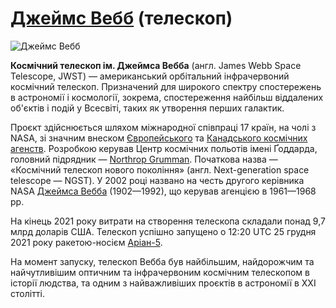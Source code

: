 # [Джеймс Вебб](https://uk.wikipedia.org/wiki/Джеймс_Вебб_(телескоп)) (телескоп)

![Джеймс Вебб](https://upload.wikimedia.org/wikipedia/commons/thumb/3/3a/2294_Mission_Posters_Webb_English-1200.jpg/300px-2294_Mission_Posters_Webb_English-1200.jpg "телескоп")

**Космічний телескоп ім. Джеймса Вебба**  (англ. James Webb Space Telescope, JWST) — американський орбітальний інфрачервоний космічний телескоп. Призначений для широкого спектру спостережень в астрономії і космології, зокрема, спостереження найбільш віддалених об'єктів і подій у Всесвіті, таких як утворення перших галактик.

Проєкт здійснюється шляхом міжнародної співпраці 17 країн, на чолі з NASA, зі значним внеском [Європейського](https://uk.wikipedia.org/wiki/Європейське_космічне_агентство) та [Канадського космічних агенств](https://uk.wikipedia.org/wiki/Канадське_космічне_агентство). Розробкою керував Центр космічних польотів імені Ґоддарда, головний підрядник — [Northrop Grumman](https://uk.wikipedia.org/wiki/Northrop_Grumman). Початкова назва — «Космічний телескоп нового покоління» (англ. Next-generation space telescope — NGST). У 2002 році названо на честь другого керівника NASA [Джеймса Вебба](https://uk.wikipedia.org/wiki/Джеймс_Вебб) (1902—1992), що керував агенцією в 1961—1968 рр.

На кінець 2021 року витрати на створення телескопа складали понад 9,7 млрд доларів США. Телескоп успішно запущено о 12:20 UTC 25 грудня 2021 року ракетою-носієм [Аріан-5](https://uk.wikipedia.org/wiki/Ariane_5).

На момент запуску, телескоп Вебба був найбільшим, найдорожчим та найчутливішим оптичним та інфрачервоним космічним телескопом в історії людства, та одним з найважливіших проєктів в астрономії в XXI столітті.
